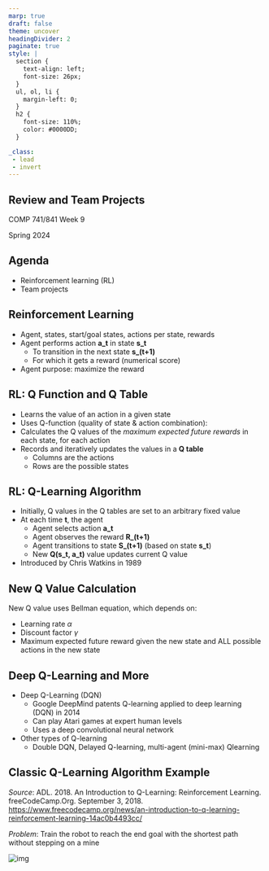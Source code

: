 ```yaml
---
marp: true
draft: false
theme: uncover
headingDivider: 2
paginate: true
style: |
  section {
    text-align: left;
    font-size: 26px;
  }
  ul, ol, li {
    margin-left: 0;
  }
  h2 {
    font-size: 110%;
    color: #0000DD;
  }

_class:
 - lead
 - invert
---
```


## Review and Team Projects
COMP 741/841 Week 9

Spring 2024

## Agenda
- Reinforcement learning (RL)
- Team projects

## Reinforcement Learning
- Agent, states, start/goal states, actions per state, rewards
- Agent performs action **a_t** in state **s_t**
  - To transition in the next state **s_(t+1)**
  - For which it gets a reward (numerical score)
- Agent purpose: maximize the reward

## RL: Q Function and Q Table
- Learns the value of an action in a given state
- Uses Q-function (quality of state & action combination):
- Calculates the Q values of the *maximum expected future rewards* in each state, for each action
- Records and iteratively updates the values in a **Q table**
  - Columns are the actions
  - Rows are the possible states

## RL: Q-Learning Algorithm
- Initially, Q values in the Q tables are set to an arbitrary fixed value
- At each time **t**, the agent
  - Agent selects action **a_t**
  - Agent observes the reward **R_(t+1)**
  - Agent transitions to state **S_(t+1)** (based on state **s_t**)
  - New **Q(s_t, a_t)** value updates current Q value
- Introduced by Chris Watkins in 1989

## New Q Value Calculation
New Q value uses Bellman equation, which depends on:
- Learning rate $\alpha$
- Discount factor $\gamma$
- Maximum expected future reward given the new state and ALL possible actions in the new state

## Deep Q-Learning and More
- Deep Q-Learning (DQN)
  - Google DeepMind patents Q-learning applied to deep learning (DQN) in 2014
  - Can play Atari games at expert human levels
  - Uses a deep convolutional neural network
- Other types of Q-learning
  - Double DQN, Delayed Q-learning, multi-agent (mini-max) Qlearning

## Classic Q-Learning Algorithm Example
*Source*: ADL. 2018. An Introduction to Q-Learning: Reinforcement Learning. freeCodeCamp.Org. September 3, 2018. https://www.freecodecamp.org/news/an-introduction-to-q-learning-reinforcement-learning-14ac0b4493cc/

*Problem*: Train the robot to reach the end goal with the shortest path without stepping on a mine

![img](robot-miniing-grid.jpg)